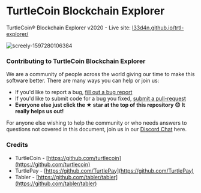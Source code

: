 # TurtleCoin Blockchain Explorer
TurtleCoin® Blockchain Explorer v2020 - Live site: [l33d4n.github.io/trtl-explorer/](https://l33d4n.github.io/trtl-explorer/)

![screely-1597280106384](https://user-images.githubusercontent.com/8020386/90082583-b4da3200-dd42-11ea-8363-5bfea388f2b6.png)

### Contributing to TurtleCoin Blockchain Explorer

We are a community of people across the world giving our time to make this software better. There are many ways you can help or join us:

-   If you'd like to report a bug, [fill out a bug report](https://github.com/l33d4n/trtl-explorer/issues/new)
-   If you'd like to submit code for a bug you fixed, [submit a pull-request](https://github.com/l33d4n/trtl-explorer/compare)
-   **Everyone else just click the ★ star at the top of this repository 😊 It really helps us out!**

For anyone else wishing to help the community or who needs answers to questions not covered in this document, join us in our [Discord Chat](http://chat.turtlecoin.lol) here.

### Credits
- TurtleCoin - [https://github.com/turtlecoin](https://github.com/turtlecoin)
- TurtlePay - [https://github.com/TurtlePay](https://github.com/TurtlePay)
- Tabler - [https://github.com/tabler/tabler](https://github.com/tabler/tabler)